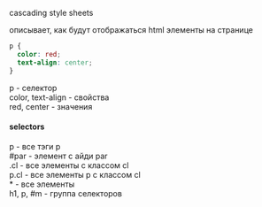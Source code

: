 cascading style sheets

описывает, как будут отображаться html элементы на странице

```css
p {
  color: red;
  text-align: center;
}
```
p - селектор\
color, text-align - свойства\
red, center - значения

#### selectors
p - все тэги p\
#par - элемент с айди par\
.cl - все элементы с классом cl\
p.cl - все элементы p с классом cl\
\* - все элементы\
h1, p, #m - группа селекторов